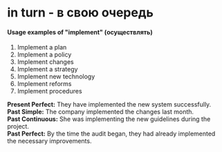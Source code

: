 # in turn - в свою очередь

#### Usage examples of "implement" (осуществлять)

1. Implement a plan  
2. Implement a policy  
3. Implement changes  
4. Implement a strategy  
5. Implement new technology  
6. Implement reforms  
7. Implement procedures  

**Present Perfect:** They have implemented the new system successfully.  
**Past Simple:** The company implemented the changes last month.  
**Past Continuous:** She was implementing the new guidelines during the project.  
**Past Perfect:** By the time the audit began, they had already implemented the necessary improvements.
